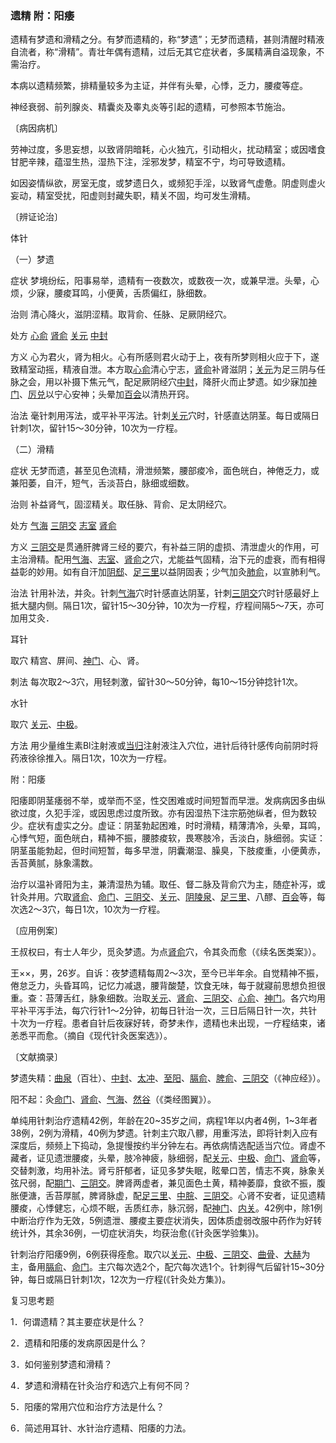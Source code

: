 ### 遗精 附：阳痿

遗精有梦遗和滑精之分。有梦而遗精的，称“梦遗”；无梦而遗精，甚则清醒时精液自流者，称“滑精”。青壮年偶有遗精，过后无其它症状者，多属精满自溢现象，不需治疗。

本病以遗精频繁，排精量较多为主证，并伴有头晕，心悸，乏力，腰痠等症。

神经衰弱、前列腺炎、精囊炎及睾丸炎等引起的遗精，可参照本节施治。

〔病因病机〕

劳神过度，多思妄想，以致肾阴暗耗，心火独亢，引动相火，扰动精室；或因嗜食甘肥辛辣，蕴湿生热，湿热下注，淫邪发梦，精室不宁，均可导致遗精。

如因姿情纵欲，房室无度，或梦遗日久，或频犯手淫，以致肾气虚惫。阴虚则虚火妄动，精室受扰，阳虚则封藏失职，精关不固，均可发生滑精。

〔辨证论治〕

体针

（一）梦遗

症状  梦境纷纭，阳事易举，遗精有一夜数次，或数夜一次，或兼早泄。头晕，心烦，少寐，腰痠耳鸣，小便黄，舌质偏红，脉细数。

治则  清心降火，滋阴涩精。取背俞、任脉、足厥阴经穴。

处方  [心俞](https://www.gmzyjc.com/read/zjs/zjs3.1.7-8-0.0.1.3.15.md)  [肾俞](https://www.gmzyjc.com/read/zjs/zjs3.1.7-8-0.0.1.3.23.md)  [关元](https://www.gmzyjc.com/read/zjs/zjs3.2.1-0.1.1.3.4.md)  [中封](https://www.gmzyjc.com/read/zjs/zjs3.1.9-12-0.0.4.3.4.md)

方义  心为君火，肾为相火。心有所感则君火动于上，夜有所梦则相火应于下，遂致精室动摇，精液自泄。本方取[心俞](https://www.gmzyjc.com/read/zjs/zjs3.1.7-8-0.0.1.3.15.md)清心宁志，[肾俞](https://www.gmzyjc.com/read/zjs/zjs3.1.7-8-0.0.1.3.23.md)补肾滋阴；[关元](https://www.gmzyjc.com/read/zjs/zjs3.2.1-0.1.1.3.4.md)为足三阴与任脉之会，用以补摄下焦元气，配足厥阴经穴[中封](https://www.gmzyjc.com/read/zjs/zjs3.1.9-12-0.0.4.3.4.md)，降肝火而止梦遗。如少寐加[神门](https://www.gmzyjc.com/read/zjs/zjs3.1.4-6-0.0.2.3.7.md)、[厉兑](https://www.gmzyjc.com/read/zjs/zjs3.1.1-3-0.1.3.3.45.md)以宁心安神；头晕加[百会](https://www.gmzyjc.com/read/zjs/zjs3.2.2-0.0.1.3.20.md)以清热开窍。

治法  毫针刺用泻法，或平补平泻法。针刺[关元](https://www.gmzyjc.com/read/zjs/zjs3.2.1-0.1.1.3.4.md)穴时，针感直达阴茎。每日或隔日针刺1次，留针15～30分钟，10次为一疗程。

（二）滑精

症状  无梦而遗，甚至见色流精，滑泄频繁，腰部痠冷，面色㿠白，神倦乏力，或兼阳萎，自汗，短气，舌淡苔白，脉细或细数。

治则  补益肾气，固涩精关。取任脉、背俞、足太阴经穴。

处方  [气海](https://www.gmzyjc.com/read/zjs/zjs3.2.1-0.1.1.3.6.md)  [三阴交](https://www.gmzyjc.com/read/zjs/zjs3.1.4-6-0.0.1.3.6.md)  [志室](https://www.gmzyjc.com/read/zjs/zjs3.1.7-8-0.0.1.3.52.md)  [肾俞](https://www.gmzyjc.com/read/zjs/zjs3.1.7-8-0.0.1.3.23.md)

方义  [三阴交](https://www.gmzyjc.com/read/zjs/zjs3.1.4-6-0.0.1.3.6.md)是贯通肝脾肾三经的要穴，有补益三阴的虚损、清泄虚火的作用，可主治滑精。配用[气海](https://www.gmzyjc.com/read/zjs/zjs3.2.1-0.1.1.3.6.md)、[志室](https://www.gmzyjc.com/read/zjs/zjs3.1.7-8-0.0.1.3.52.md)、[肾俞](https://www.gmzyjc.com/read/zjs/zjs3.1.7-8-0.0.1.3.23.md)之穴，尤能益气固精，治下元的虚衰，而有相得益彰的妙用。如有自汗加[阴郄](https://www.gmzyjc.com/read/zjs/zjs3.1.4-6-0.0.2.3.6.md)、[足三里](https://www.gmzyjc.com/read/zjs/zjs3.1.1-3-0.1.3.3.36.md)以益阴固表；少气加灸[肺俞](https://www.gmzyjc.com/read/zjs/zjs3.1.7-8-0.0.1.3.13.md)，以宣肺利气。

治法  针用补法，并灸。针刺[气海](https://www.gmzyjc.com/read/zjs/zjs3.2.1-0.1.1.3.6.md)穴时针感直达阴茎，针刺[三阴交](https://www.gmzyjc.com/read/zjs/zjs3.1.4-6-0.0.1.3.6.md)穴时针感最好上抵大腿内侧。隔日1次，留针15～30分钟，10次为一疗程，疗程间隔5～7天，亦可加用艾灸．

耳针

取穴  精宫、屏间、[神门](https://www.gmzyjc.com/read/zjs/zjs3.1.4-6-0.0.2.3.7.md)、心、肾。

刺法  每次取2～3穴，用轻刺激，留针30～50分钟，每10～15分钟捻针1次。

水针

取穴  [关元](https://www.gmzyjc.com/read/zjs/zjs3.2.1-0.1.1.3.4.md)、[中极](https://www.gmzyjc.com/read/zjs/zjs3.2.1-0.1.1.3.3.md)。

方法  用少量维生素Bl注射液或[当归](https://www.gmzyjc.com/read/bc/bc17-0.3.3.0.0.md)注射液注入穴位，进针后待针感传向前阴时将药液徐徐推入。隔日1次，10次为一疗程。

附：阳痿

阳痿即阴茎痿弱不举，或举而不坚，性交困难或时间短暂而早泄。发病病因多由纵欲过度，久犯手淫，或因思虑过度所致。亦有因湿热下注宗筋弛纵者，但为数较少。症状有虚实之分。虚证：阴茎勃起困难，时时滑精，精薄清冷，头晕，耳鸣，心悸气短，面色㿠白，精神不振，腰膝痠软，畏寒肢冷，舌淡白，脉细弱。实证：阴茎虽能勃起，但时间短暂，每多早泄，阴囊潮湿、臊臭，下肢痠重，小便黄赤，舌苔黄腻，脉象濡数。

治疗以温补肾阳为主，兼清湿热为辅。取任、督二脉及背俞穴为主，随症补泻，或针灸并用。穴取[肾俞](https://www.gmzyjc.com/read/zjs/zjs3.1.7-8-0.0.1.3.23.md)、[命门](https://www.gmzyjc.com/read/zjs/zjs3.2.2-0.0.1.3.4.md)、[三阴交](https://www.gmzyjc.com/read/zjs/zjs3.1.4-6-0.0.1.3.6.md)、[关元](https://www.gmzyjc.com/read/zjs/zjs3.2.1-0.1.1.3.4.md)、[阴陵泉](https://www.gmzyjc.com/read/zjs/zjs3.1.4-6-0.0.1.3.9.md)、[足三里](https://www.gmzyjc.com/read/zjs/zjs3.1.1-3-0.1.3.3.36.md)、八醪、[百会](https://www.gmzyjc.com/read/zjs/zjs3.2.2-0.0.1.3.20.md)等，每次选2～3穴，每日1次，10次为一疗程。

〔应用例案〕

王叔权曰，有士人年少，觅灸梦遗。为点[肾俞](https://www.gmzyjc.com/read/zjs/zjs3.1.7-8-0.0.1.3.23.md)穴，令其灸而愈（《续名医类案》）。

王××，男，26岁。自诉：夜梦遗精每周2～3次，至今已半年余。自觉精神不振，倦怠乏力，头昏耳鸣，记忆力减退，腰背酸楚，饮食无味，每于就寢前思想负担很重。查：苔薄舌红，脉象细数。治取[关元](https://www.gmzyjc.com/read/zjs/zjs3.2.1-0.1.1.3.4.md)、[肾俞](https://www.gmzyjc.com/read/zjs/zjs3.1.7-8-0.0.1.3.23.md)、[三阴交](https://www.gmzyjc.com/read/zjs/zjs3.1.4-6-0.0.1.3.6.md)、[心俞](https://www.gmzyjc.com/read/zjs/zjs3.1.7-8-0.0.1.3.15.md)、[神门](https://www.gmzyjc.com/read/zjs/zjs3.1.4-6-0.0.2.3.7.md)。各穴均用平补平泻手法，每穴行针1～2分钟，初每日针治一次，三日后隔日针一次，共针十次为一疗程。患者自针后夜寐好转，奇梦未作，遗精也未出现，一疗程结束，诸恙悉平而愈。（摘自《现代针灸医案选》）。

〔文献摘录〕

梦遗失精：[曲泉](https://www.gmzyjc.com/read/zjs/zjs3.1.9-12-0.0.4.3.8.md)（百壮）、[中封](https://www.gmzyjc.com/read/zjs/zjs3.1.9-12-0.0.4.3.4.md)、[太冲](https://www.gmzyjc.com/read/zjs/zjs3.1.9-12-0.0.4.3.3.md)、[至阳](https://www.gmzyjc.com/read/zjs/zjs3.2.2-0.0.1.3.9.md)、[膈俞](https://www.gmzyjc.com/read/zjs/zjs3.1.7-8-0.0.1.3.17.md)、[脾俞](https://www.gmzyjc.com/read/zjs/zjs3.1.7-8-0.0.1.3.20.md)、[三阴交](https://www.gmzyjc.com/read/zjs/zjs3.1.4-6-0.0.1.3.6.md)（《神应经》）。

阳不起：灸[命门](https://www.gmzyjc.com/read/zjs/zjs3.2.2-0.0.1.3.4.md)、[肾俞](https://www.gmzyjc.com/read/zjs/zjs3.1.7-8-0.0.1.3.23.md)、[气海](https://www.gmzyjc.com/read/zjs/zjs3.2.1-0.1.1.3.6.md)、[然谷](https://www.gmzyjc.com/read/zjs/zjs3.1.7-8-0.0.2.3.2.md)（《类经图翼》）。

单纯用针刺治疗遗精42例，年龄在20~35岁之间，病程1年以内者4例，1~3年者38例，2例为滑精，40例为梦遗。针刺主穴取八髎，用重泻法，即将针刺入应有深度后，频频上下捣动，急提慢按约半分钟左右。再依病情选配适当穴位。肾虚不藏者，证见遗泄腰痠，头晕，肢冷神疲，脉细弱，配[关元](https://www.gmzyjc.com/read/zjs/zjs3.2.1-0.1.1.3.4.md)、[中极](https://www.gmzyjc.com/read/zjs/zjs3.2.1-0.1.1.3.3.md)、[命门](https://www.gmzyjc.com/read/zjs/zjs3.2.2-0.0.1.3.4.md)、[肾俞](https://www.gmzyjc.com/read/zjs/zjs3.1.7-8-0.0.1.3.23.md)等，交替刺激，均用补法。肾亏肝郁者，证见多梦失眠，眩晕口苦，情志不爽，脉象关弦尺弱，配[期门](https://www.gmzyjc.com/read/zjs/zjs3.1.9-12-0.0.4.3.14.md)、[三阴交](https://www.gmzyjc.com/read/zjs/zjs3.1.4-6-0.0.1.3.6.md)。脾肾两虚者，兼见面色土黄，精神萎靡，食欲不振，腹胀便溏，舌苔厚腻，脾肾脉虚，配[足三里](https://www.gmzyjc.com/read/zjs/zjs3.1.1-3-0.1.3.3.36.md)、[中脘](https://www.gmzyjc.com/read/zjs/zjs3.2.1-0.1.1.3.11.md)、[三阴交](https://www.gmzyjc.com/read/zjs/zjs3.1.4-6-0.0.1.3.6.md)。心肾不安者，证见遗精腰痠，心悸健忘，心烦不眠，舌质红赤，脉沉弱，配[神门](https://www.gmzyjc.com/read/zjs/zjs3.1.4-6-0.0.2.3.7.md)、[内关](https://www.gmzyjc.com/read/zjs/zjs3.1.9-12-0.0.1.3.6.md)。42例中，除1例中断治疗作为无效，5例遗泄、腰痠主要症状消失，因体质虚弱改服中药作为好转统计外，其余36例，一切症状消失，均获治愈(《针灸医学验集》)。

针刺治疗阳痿9例，6例获得痊愈。取穴以[关元](https://www.gmzyjc.com/read/zjs/zjs3.2.1-0.1.1.3.4.md)、[中极](https://www.gmzyjc.com/read/zjs/zjs3.2.1-0.1.1.3.3.md)、[三阴交](https://www.gmzyjc.com/read/zjs/zjs3.1.4-6-0.0.1.3.6.md)、[曲骨](https://www.gmzyjc.com/read/zjs/zjs3.2.1-0.1.1.3.2.md)、[大赫](https://www.gmzyjc.com/read/zjs/zjs3.1.7-8-0.0.2.3.12.md)为主，备用[膈俞](https://www.gmzyjc.com/read/zjs/zjs3.1.7-8-0.0.1.3.17.md)、[命门](https://www.gmzyjc.com/read/zjs/zjs3.2.2-0.0.1.3.4.md)。主穴每次选2个，配穴每次选1个。针刺得气后留针15~30分钟，每日或隔日针刺1次，12次为一疗程(《针灸处方集》)。

复习思考题

1．何谓遗精？其主要症状是什么？

2．遗精和阳痿的发病原因是什么？

3．如何鉴别梦遗和滑精？

4．梦遗和滑精在针灸治疗和选穴上有何不同？

5．阳痿的常用穴位和治疗方法是什么？

6．简述用耳针、水针治疗遗精、阳痿的力法。


